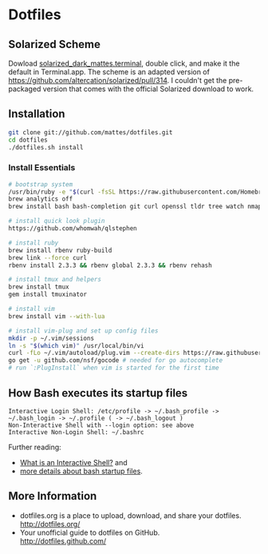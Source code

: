 Dotfiles
========

Solarized Scheme
----------------

Dowload [solarized_dark_mattes.terminal](/solarized_dark_mattes.terminal), double click, and make it the default in Terminal.app.
The scheme is an adapted version of https://github.com/altercation/solarized/pull/314.
I couldn't get the pre-packaged version that comes with the official Solarized download to work.


Installation
------------

```bash
git clone git://github.com/mattes/dotfiles.git
cd dotfiles
./dotfiles.sh install
```

### Install Essentials

```bash
# bootstrap system
/usr/bin/ruby -e "$(curl -fsSL https://raw.githubusercontent.com/Homebrew/install/master/install)"
brew analytics off
brew install bash bash-completion git curl openssl tldr tree watch nmap jq go the_silver_searcher python3 reattach-to-user-namespace

# install quick look plugin
https://github.com/whomwah/qlstephen

# install ruby
brew install rbenv ruby-build
brew link --force curl
rbenv install 2.3.3 && rbenv global 2.3.3 && rbenv rehash

# install tmux and helpers
brew install tmux
gem install tmuxinator

# install vim 
brew install vim --with-lua

# install vim-plug and set up config files
mkdir -p ~/.vim/sessions
ln -s "$(which vim)" /usr/local/bin/vi
curl -fLo ~/.vim/autoload/plug.vim --create-dirs https://raw.githubusercontent.com/junegunn/vim-plug/master/plug.vim
go get -u github.com/nsf/gocode # needed for go autocomplete
# run `:PlugInstall` when vim is started for the first time
```


How Bash executes its startup files
-----------------------------------

```
Interactive Login Shell: /etc/profile -> ~/.bash_profile -> ~/.bash_login -> ~/.profile ( -> ~/.bash_logout )
Non-Interactive Shell with --login option: see above
Interactive Non-Login Shell: ~/.bashrc
```

Further reading: 

  * [What is an Interactive Shell?](http://www.gnu.org/software/bash/manual/bashref.html#What-is-an-Interactive-Shell_003f) and
  * [more details about bash startup files](http://www.gnu.org/software/bash/manual/bashref.html#Bash-Startup-Files).


More Information
----------------

 * dotfiles.org is a place to upload, download, and share your dotfiles.  
   http://dotfiles.org/
 * Your unofficial guide to dotfiles on GitHub.  
   http://dotfiles.github.com/
